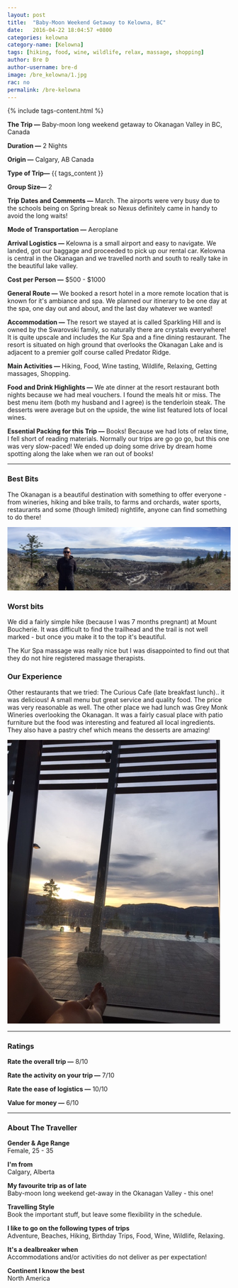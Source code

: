 ```yaml
---
layout: post
title:  "Baby-Moon Weekend Getaway to Kelowna, BC"
date:   2016-04-22 18:04:57 +0800
categories: kelowna
category-name: [Kelowna]
tags: [hiking, food, wine, wildlife, relax, massage, shopping]
author: Bre D
author-username: bre-d
image: /bre_kelowna/1.jpg
rac: no
permalink: /bre-kelowna
---
```


{% include tags-content.html %}

**The Trip &mdash;** Baby-moon long weekend getaway to Okanagan Valley in BC, Canada

**Duration &mdash;** 2 Nights

**Origin &mdash;** Calgary, AB Canada

**Type of Trip&mdash;** {{ tags_content }}

**Group Size&mdash;** 2

**Trip Dates and Comments &mdash;** March. The airports were very busy due to the schools being on Spring break so Nexus definitely came in handy to avoid the long waits!

**Mode of Transportation &mdash;** Aeroplane

**Arrival Logistics &mdash;** Kelowna is a small airport and easy to navigate. We landed, got our baggage and proceeded to pick up our rental car. Kelowna is central in the Okanagan and we travelled north and south to really take in the beautiful lake valley.

**Cost per Person &mdash;** $500 - $1000

**General Route &mdash;** We booked a resort hotel in a more remote location that is known for it's ambiance and spa. We planned our itinerary to be one day at the spa, one day out and about, and the last day whatever we wanted!

**Accommodation &mdash;** The resort we stayed at is called Sparkling Hill and is owned by the Swarovski family, so naturally there are crystals everywhere! It is quite upscale and includes the Kur Spa and a fine dining restaurant. The resort is situated on high ground that overlooks the Okanagan Lake and is adjacent to a premier golf course called Predator Ridge.

**Main Activities &mdash;** Hiking, Food, Wine tasting, Wildlife, Relaxing, Getting massages, Shopping.

**Food and Drink Highlights &mdash;** We ate dinner at the resort restaurant both nights because we had meal vouchers. I found the meals hit or miss. The best menu item (both my husband and I agree) is the tenderloin steak. The desserts were average but on the upside, the wine list featured lots of local wines.

**Essential Packing for this Trip &mdash;** Books! Because we had lots of relax time, I fell short of reading materials. Normally our trips are go go go, but this one was very slow-paced! We ended up doing some drive by dream home spotting along the lake when we ran out of books!

<hr />

### Best Bits

The Okanagan is a beautiful destination with something to offer everyone - from wineries, hiking and bike trails, to farms and orchards, water sports, restaurants and some (though limited) nightlife, anyone can find something to do there!

![Okanagan Valley](/img/bre_kelowna/2.jpg "Okanagan Valley")

### Worst bits

We did a fairly simple hike (because I was 7 months pregnant) at Mount Boucherie. It was difficult to find the trailhead and the trail is not well marked - but once you make it to the top it's beautiful.

The Kur Spa massage was really nice but I was disappointed to find out that they do not hire registered massage therapists.

### Our Experience

Other restaurants that we tried: The Curious Cafe (late breakfast lunch).. it was delicious! A small menu but great service and quality food. The price was very reasonable as well. The other place we had lunch was Grey Monk Wineries overlooking the Okanagan. It was a fairly casual place with patio furniture but the food was interesting and featured all local ingredients. They also have a pastry chef which means the desserts are amazing!

![Okanagan Valley](/img/bre_kelowna/3.jpg "Okanagan Valley")

<hr />

### Ratings

**Rate the overall trip &mdash;** 8/10

**Rate the activity on your trip &mdash;** 7/10

**Rate the ease of logistics &mdash;** 10/10

**Value for money &mdash;** 6/10  

<hr />

### About The Traveller

**Gender & Age Range<br />** Female, 25 - 35

**I'm from <br />** Calgary, Alberta

**My favourite trip as of late <br />** Baby-moon long weekend get-away in the Okanagan Valley - this one!

**Travelling Style <br />** Book the important stuff, but leave some flexibility in the schedule.

**I like to go on the following types of trips <br />** Adventure, Beaches, Hiking, Birthday Trips, Food, Wine, Wildlife, Relaxing.

**It's a dealbreaker when <br />** Accommodations and/or activities do not deliver as per expectation!

**Continent I know the best <br />** North America
